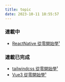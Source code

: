 ```yaml
---
title: topic
date: 2023-10-11 18:55:57
---
```


### 連載中

- [ReactNative 從零開始學¹](ReactNative)

### 連載已完成

- [tailwindcss 從零開始學¹](tailwindcss)
- [Vue3 從零開始學¹](Vue3)